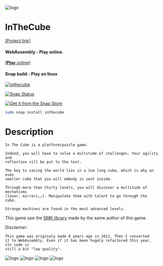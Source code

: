 
![logo](https://arthursonzogni.com/InTheCube/carrousel/1.png)

InTheCube
=========
[[Project link]](https://arthursonzogni.com/en/InTheCube/)

#### WebAssembly ‑ Play online.
[[**Play** online]](https://arthursonzogni.com/InTheCube/play)

#### Snap build ‑ Play on linux
[![inthecube](https://snapcraft.io/inthecube/badge.svg)](https://snapcraft.io/inthecube)

[![Snap Status](https://build.snapcraft.io/badge/ArthurSonzogni/InTheCube.svg)](https://build.snapcraft.io/user/ArthurSonzogni/InTheCube)

[![Get it from the Snap Store](https://snapcraft.io/static/images/badges/en/snap-store-white.svg)](https://snapcraft.io/inthecube)

~~~bash
sudo snap install inthecube
~~~

# Description
~~~
In The Cube is a platform/puzzle game.

Indeed, you will have to solve a multitude of challenges. Your agility and
reflection vill be put to the test.

The key to saving the world lies in a 1cm long cube, which is why an even
smaller cube that you will embody is sent inside.

Through more than thirty levels, you will discover a multitude of mechanisms
(laser, mirrors,…). Manipulate them with talent to go through the cube.

Strange machines are found in the most advanced levels.
~~~

This game use the [SMK library](https://github.com/ArthurSonzogni/smk) made by
the same author of this game.

Disclaimer:
~~~
This game was originaly made 8 years ago in 2011. Then I converted
it to WebAssembly. Even if it has been hugely refactored this year, its code is
still a bit "low quality".
~~~

![logo](https://arthursonzogni.com/InTheCube/carrousel/2.png)
![logo](https://arthursonzogni.com/InTheCube/carrousel/3.png)
![logo](https://arthursonzogni.com/InTheCube/carrousel/4.png)
![logo](https://arthursonzogni.com/InTheCube/carrousel/5.png)

